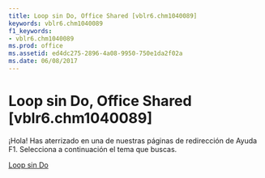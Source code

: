 ```yaml
---
title: Loop sin Do, Office Shared [vblr6.chm1040089]
keywords: vblr6.chm1040089
f1_keywords:
- vblr6.chm1040089
ms.prod: office
ms.assetid: ed4dc275-2896-4a08-9950-750e1da2f02a
ms.date: 06/08/2017
---
```





# Loop sin Do, Office Shared [vblr6.chm1040089]

¡Hola! Has aterrizado en una de nuestras páginas de redirección de Ayuda F1. Selecciona a continuación el tema que buscas.


 [Loop sin Do](http://msdn.microsoft.com/library/loop-without-do%28Office.15%29.aspx)


